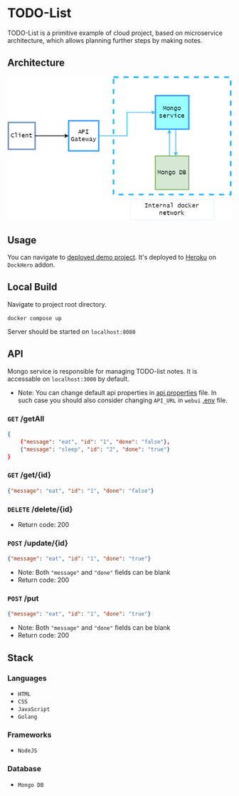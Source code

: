 # TODO-List
TODO-List is a primitive example of cloud project, based on microservice architecture, which allows planning further steps by making notes.
## Architecture
![Img](diagram.png)
## Usage
You can navigate to [deployed demo project](http://dockhero-corrugated-07617.dockhero.io/). It's deployed to [Heroku](https://www.heroku.com/) on `DockHero` addon.
## Local Build
Navigate to project root directory.
```code
docker compose up
```
Server should be started on `localhost:8080`
## API
Mongo service is responsible for managing TODO-list notes. It is accessable on `localhost:3000` by default.
* Note: You can change default api properties in [api.properties](api\config\api.properties) file. In such case you should also consider changing `API_URL` in `webui` [.env](web\.env) file.
### `GET` /getAll
```json
{
    {"message": "eat", "id": "1", "done": "false"}, 
    {"message": "sleep", "id": "2", "done": "true"}
}
```
### `GET` /get/{id}
```json
{"message": "eat", "id": "1", "done": "false"} 
```
### `DELETE` /delete/{id}
- Return code: 200
### `POST` /update/{id}
```json
{"message": "eat", "id": "1", "done": "true"}
```
- Note: Both `"message"` and `"done"` fields can be blank
- Return code: 200
### `POST` /put
```json
{"message": "eat", "id": "1", "done": "true"}
```
- Note: Both `"message"` and `"done"` fields can be blank
- Return code: 200
## Stack
### Languages
- `HTML`
- `CSS`
- `JavaScript`
- `Golang`
### Frameworks
- `NodeJS`
### Database
- `Mongo DB`